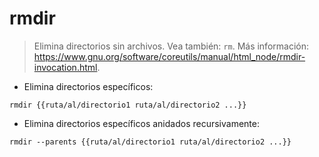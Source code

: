 # rmdir

> Elimina directorios sin archivos.
> Vea también: `rm`.
> Más información: <https://www.gnu.org/software/coreutils/manual/html_node/rmdir-invocation.html>.

- Elimina directorios específicos:

`rmdir {{ruta/al/directorio1 ruta/al/directorio2 ...}}`

- Elimina directorios específicos anidados recursivamente:

`rmdir --parents {{ruta/al/directorio1 ruta/al/directorio2 ...}}`
